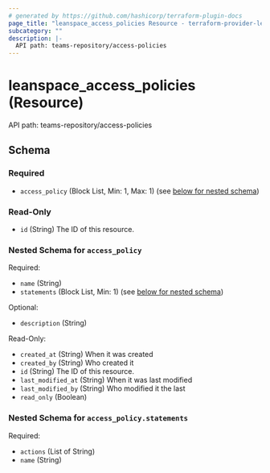 ```yaml
---
# generated by https://github.com/hashicorp/terraform-plugin-docs
page_title: "leanspace_access_policies Resource - terraform-provider-leanspace"
subcategory: ""
description: |-
  API path: teams-repository/access-policies
---
```


# leanspace_access_policies (Resource)

API path: teams-repository/access-policies



<!-- schema generated by tfplugindocs -->
## Schema

### Required

- `access_policy` (Block List, Min: 1, Max: 1) (see [below for nested schema](#nestedblock--access_policy))

### Read-Only

- `id` (String) The ID of this resource.

<a id="nestedblock--access_policy"></a>
### Nested Schema for `access_policy`

Required:

- `name` (String)
- `statements` (Block List, Min: 1) (see [below for nested schema](#nestedblock--access_policy--statements))

Optional:

- `description` (String)

Read-Only:

- `created_at` (String) When it was created
- `created_by` (String) Who created it
- `id` (String) The ID of this resource.
- `last_modified_at` (String) When it was last modified
- `last_modified_by` (String) Who modified it the last
- `read_only` (Boolean)

<a id="nestedblock--access_policy--statements"></a>
### Nested Schema for `access_policy.statements`

Required:

- `actions` (List of String)
- `name` (String)


